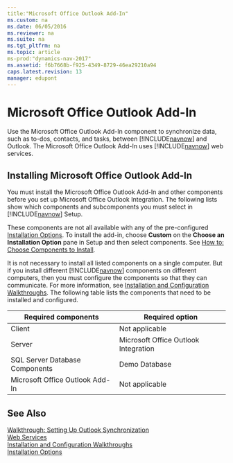 ```yaml
---
title:"Microsoft Office Outlook Add-In"
ms.custom: na
ms.date: 06/05/2016
ms.reviewer: na
ms.suite: na
ms.tgt_pltfrm: na
ms.topic: article
ms-prod:"dynamics-nav-2017"
ms.assetid: f6b7668b-f925-4349-8729-46ea29210a94
caps.latest.revision: 13
manager: edupont
---
```

# Microsoft Office Outlook Add-In
Use the Microsoft Office Outlook Add\-In component to synchronize data, such as to\-dos, contacts, and tasks, between [!INCLUDE[navnow](includes/navnow_md.md)] and Outlook. The Microsoft Office Outlook Add\-In uses [!INCLUDE[navnow](includes/navnow_md.md)] web services.  
  
## Installing Microsoft Office Outlook Add\-In  
 You must install the Microsoft Office Outlook Add\-In and other components before you set up Microsoft Office Outlook Integration. The following lists show which components and subcomponents you must select in [!INCLUDE[navnow](includes/navnow_md.md)] Setup.  
  
 These components are not all available with any of the pre\-configured [Installation Options](Installation-Options.md). To install the add\-in, choose **Custom**  on the **Choose an Installation Option** pane in Setup and then select components. See [How to: Choose Components to Install](../Topic/How%20to:%20Choose%20Components%20to%20Install.md).  
  
 It is not necessary to install all listed components on a single computer. But if you install different [!INCLUDE[navnow](includes/navnow_md.md)] components on different computers, then you must configure the components so that they can communicate. For more information, see [Installation and Configuration Walkthroughs](Installation-and-Configuration-Walkthroughs.md). The following table lists the components that need to be installed and configured.  
  
|Required components|Required option|  
|-------------------------|---------------------|  
|Client|Not applicable|  
|Server|Microsoft Office Outlook Integration|  
|SQL Server Database Components|Demo Database|  
|Microsoft Office Outlook Add\-In|Not applicable|  
  
## See Also  
 [Walkthrough: Setting Up Outlook Synchronization](../Topic/Walkthrough:%20Setting%20Up%20Outlook%20Synchronization.md)   
 [Web Services](Web-Services.md)   
 [Installation and Configuration Walkthroughs](Installation-and-Configuration-Walkthroughs.md)   
 [Installation Options](Installation-Options.md)